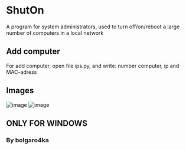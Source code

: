 # ShutOn
A program for system administrators, used to turn off/on/reboot a large number of computers in a local network

## Add computer
For add computer, open file ips.py, and write: number computer, ip and MAC-adress


## Images
![image](https://github.com/bolgaro4ka/ShutOn/assets/123888141/1fa3dfbc-c388-42e0-8cd4-4e89bce829b8)
![image](https://github.com/bolgaro4ka/ShutOn/assets/123888141/0b1c5fbc-a20e-432c-87dc-32e85cd04fa6)

## ONLY FOR WINDOWS
### By bolgaro4ka
